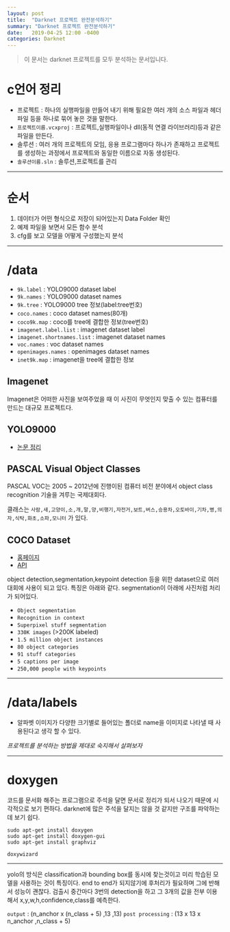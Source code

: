 ```yaml
---
layout: post
title:  "Darknet 프로젝트 완전분석하기"
summary: "Darknet 프로젝트 완전분석하기"
date:   2019-04-25 12:00 -0400
categories: Darknet
---
```

> 이 문서는 darknet 프로젝트를 모두 분석하는 문서입니다.

# c언어 정리
- 프로젝트 : 하나의 실행파일을 만들어 내기 위해 필요한 여러 개의 소스 파일과 헤더 파일 등을 하나로 묶어 놓은 것을 말한다.
- `프로젝트이름.vcxproj` : 프로젝트,실행파일이나 dll(동적 연결 라이브러리)등과 같은 파일을 만든다.
- 솔루션 : 여러 개의 프로젝트의 모임, 응용 프로그램마다 하나가 존재하고 프로젝트를 생성하는 과정에서 프로젝트와 동일한 이름으로 자동 생성된다.
- `솔루션이름.sln` : 솔루션,프로젝트를 관리

---

# 순서
1. 데이터가 어떤 형식으로 저장이 되어있는지 Data Folder 확인
2. 예제 파일을 보면서 모든 함수 분석
3. cfg를 보고 모델을 어떻게 구성했는지 분석

---

# /data

- `9k.label` : YOLO9000 dataset label
- `9k.names` : YOLO9000 dataset names
- `9k.tree` : YOLO9000 tree 정보(label:tree번호)
- `coco.names` : coco dataset names(80개)
- `coco9k.map` : coco를 tree에 결합한 정보(tree번호)
- `imagenet.label.list` : imagenet dataset label
- `imagenet.shortnames.list` : imagenet dataset names
- `voc.names` : voc dataset names
- `openimages.names` : openimages dataset names
- `inet9k.map` : imagenet을 tree에 결합한 정보

## Imagenet
Imagenet은 어떠한 사진을 보여주었을 때 이 사진이 무엇인지 맞출 수 있는 컴퓨터를 만드는 대규모 프로젝트다.

## YOLO9000

- [논문 정리](https://jjeamin.github.io/paper/2019/04/20/yolo_v2/)

## PASCAL Visual Object Classes
PASCAL VOC는 2005 ~ 2012년에 진행이된 컴퓨터 비전 분야에서 object class recognition 기술을 겨루는 국제대회다.

클래스는 `사람,새,고양이,소,개,말,양,비행기,자전거,보트,버스,승용차,오토바이,기차,병,의자,식탁,화초,소파,모니터` 가 있다.

## COCO Dataset
- [홈페이지](http://cocodataset.org/#home)
- [API](http://cocodataset.org/#download)

object detection,segmentation,keypoint detection 등을 위한 dataset으로 여러 대회에 사용이 되고 있다. 특징은 아래와 같다. segmentation이 아래에 사진처럼 처리가 되어있다.

- `Object segmentation`
- `Recognition in context`
- `Superpixel stuff segmentation`
- `330K images` (>200K labeled)
- `1.5 million object instances`
- `80 object categories`
- `91 stuff categories`
- `5 captions per image`
- `250,000 people with keypoints`

---

# /data/labels
- 알파벳 이미지가 다양한 크기별로 들어있는 폴더로 name을 이미지로 나타낼 때 사용된다고 생각 할 수 있다.

*프로젝트를 분석하는 방법을 제대로 숙지해서 살펴보자*

---

# doxygen

코드를 문서화 해주는 프로그램으로 주석을 달면 문서로 정리가 되서 나오기 때문에 시각적으로 보기 편하다. darknet에 많은 주석을 달지는 않을 것 같지만 구조를 파악하는데 보기 쉽다.

```
sudo apt-get install doxygen
sudo apt-get install doxygen-gui
sudo apt-get install graphviz

doxywizard
```

---

yolo의 방식은 classification과 bounding box를 동시에 찾는것이고 미리 학습된 모델을 사용하는 것이 특징이다. end to end가 되지않기에 후처리가 필요하며 그에 반해서 성능이 괜찮다. 검출시 중간마다 3번의 detection을 하고 그 3개의 값을 전부 이용해서 x,y,w,h,confidence,class를 예측한다.

`output` : (n_anchor x (n_class + 5) ,13 ,13)
`post processing` : (13 x 13 x n_anchor ,n_class + 5)

